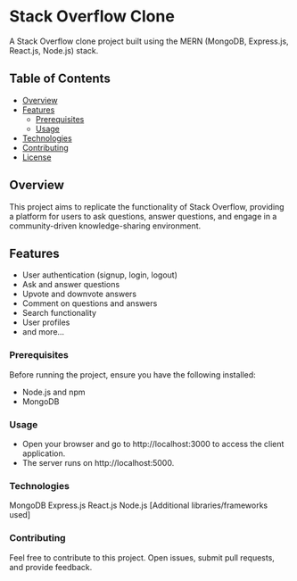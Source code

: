 # Stack Overflow Clone

A Stack Overflow clone project built using the MERN (MongoDB, Express.js, React.js, Node.js) stack.

## Table of Contents

- [Overview](#overview)
- [Features](#features)
  - [Prerequisites](#prerequisites)
  - [Usage](#usage)
- [Technologies](#technologies)
- [Contributing](#contributing)
- [License](#license)

## Overview

This project aims to replicate the functionality of Stack Overflow, providing a platform for users to ask questions, answer questions, and engage in a community-driven knowledge-sharing environment.

## Features

- User authentication (signup, login, logout)
- Ask and answer questions
- Upvote and downvote answers
- Comment on questions and answers
- Search functionality
- User profiles
- and more...


### Prerequisites

Before running the project, ensure you have the following installed:

- Node.js and npm
- MongoDB

 ### Usage
- Open your browser and go to http://localhost:3000 to access the client application.
- The server runs on http://localhost:5000.

### Technologies

MongoDB
Express.js
React.js
Node.js
[Additional libraries/frameworks used]


### Contributing
Feel free to contribute to this project. Open issues, submit pull requests, and provide feedback.



